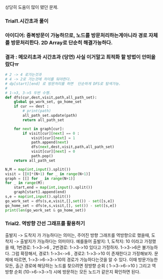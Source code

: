 상당히 도움이 많이 됐던 문제.

### Trial1.시간초과 풀이
### 아이디어: 중복방문이 가능하므로, 노드를 방문처리하는게아니라 경로 자체를 방문처리한다. 2D Array로 단순히 해결가능하다.
### 결과 : 메모리초과 시간초과 (당연) 사실 이거말고 최적화 할 방법이 안떠올랐다ㅠ

```python
# 2 -> 4 로가는것과
# 4 -> 2로 가는것에 차이를 둬야한다.
# dp[start][end] 로 방문처리를 하면  단순하게 DFS로 탐색가능.
#
# 1->3, 3->5 두번 수행.
def dfs(cur,dest,visit,path,all_path_set):
    global go_work_set, go_home_set
    if cur == dest :
        # print(path)
        all_path_set.update(path)
        return all_path_set

    for next in graph[cur]:
        if visit[cur][next] == 0 :
            visit[cur][next] = 1
            path.append(next)
            dfs(next,dest,visit,path,all_path_set)
            visit[cur][next] = 0
            path.pop()
    return all_path_set

N,M = map(int,input().split())
visit = [[0]*(N+1) for _ in range(N+1)]
graph = [[] for _ in range(N+1)]
for _ in range(M):
    start,end = map(int,input().split())
    graph[start].append(end)
s,e = map(int,input().split())
go_work_set = dfs(s,e,visit,[],set()) - set([s,e])
go_home_set = dfs(e,s,visit,[], set()) - set([s,e])
print(len(go_work_set & go_home_set))
```

### Trial2. 역방향 간선 그래프를 활용하기
출발지 -> 도착지 가 가능하다는 의미는, 주어진 방향 그래프를 역방향으로 했을때, 도착지 -> 출발지가 가능하다는 의미이다.
예를들어 출발지: 1, 도착지: 10 이라고 가정했을 때, 1번경로: 1->3->6 , 2번경로: 1->3->10 있다고 가정하자.
1->3->6은 불가능하다. 
그럼 확장해서, 경로1: 1->3<->6 , 경로2: 1->3->10 이 존재한다고 가정해보자.
문제에 따르면, 1->3->6->3->10의 경로가 가능하다는것을 알 수 있다. 
이때 방문가능한 모든, 출근 경로에 해당하는 노드를 찾으려면 
정방향 순회 ( 1->3->6->10 ) 그리고 역방향 순회 (10->6->3->1) 시에 방문하는 모든 노드가 같은지 확인하면 된다. 


